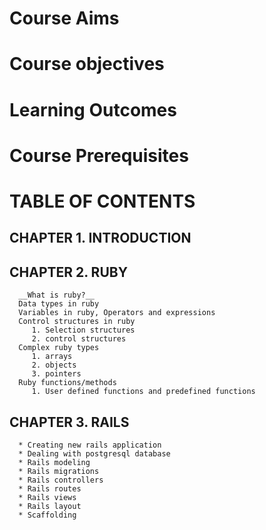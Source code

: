 # Course Aims

# Course objectives

# Learning Outcomes

# Course Prerequisites

# TABLE OF CONTENTS

   ## CHAPTER 1. INTRODUCTION

   ## CHAPTER 2. RUBY
      __What is ruby?__
      Data types in ruby
      Variables in ruby, Operators and expressions
      Control structures in ruby
         1. Selection structures
         2. control structures
      Complex ruby types
         1. arrays 
         2. objects
         3. pointers
      Ruby functions/methods
         1. User defined functions and predefined functions

   ## CHAPTER 3. RAILS
      * Creating new rails application
      * Dealing with postgresql database
      * Rails modeling
      * Rails migrations
      * Rails controllers
      * Rails routes
      * Rails views
      * Rails layout
      * Scaffolding


